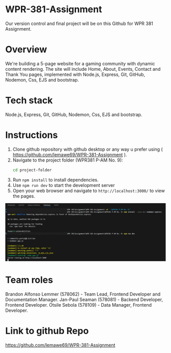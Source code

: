 # WPR-381-Assignment
Our version control and final project will be on this Github for WPR 381 Assignment.

# Overview 
We're building a 5-page website for a gaming community with dynamic content rendering. The site will include Home, About, Events, Contact and Thank You pages, implemented with Node.js, Express, Git, GitHub, Nodemon, Css, EJS and bootstrap.


# Tech stack
Node.js, Express, Git, GitHub, Nodemon, Css, EJS and bootstrap.


# Instructions
1. Clone github repository with github desktop or any way u prefer using ( https://github.com/lemawe69/WPR-381-Assignment ).
2. Navigate to the project folder (WPR381 P-AM No. 9):
   ```bash
   cd project-folder
   ```
3. Run `npm install` to install dependencies.
4. Use `npm run dev` to start the development server 
5. Open your web browser and navigate to `http://localhost:3000/` to view the pages.

![Installation instructions](public/images/Instalation_instructions.png)


# Team roles
Brandon Alfonso Lemmer (578062) - Team Lead, Frontend Developer and Documentation Manager.
Jan-Paul Seaman (578081) - Backend Developer, Frontend Developer.
Otsile Sebola (578109) - Data Manager, Frontend Developer.

# Link to github Repo
https://github.com/lemawe69/WPR-381-Assignment